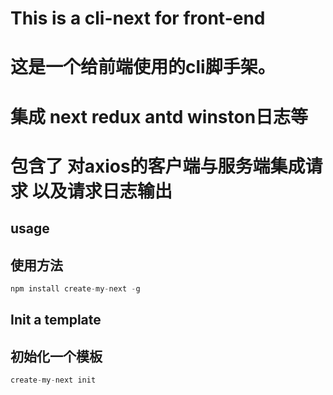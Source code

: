 # This is a cli-next for front-end

# 这是一个给前端使用的cli脚手架。
# 集成 next  redux  antd  winston日志等
# 包含了 对axios的客户端与服务端集成请求 以及请求日志输出
## usage
## 使用方法

```javascript
npm install create-my-next -g
```
## Init a template
## 初始化一个模板

```javascript
create-my-next init
```
